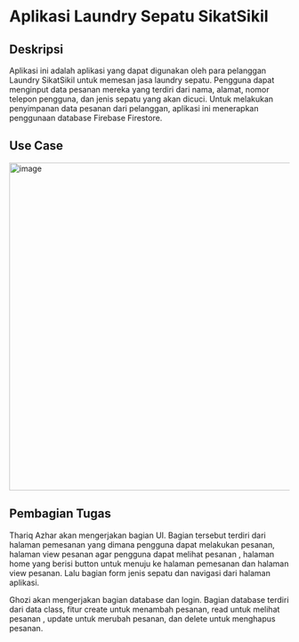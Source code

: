 # Aplikasi Laundry Sepatu SikatSikil #

## Deskripsi ##
Aplikasi ini adalah aplikasi yang dapat digunakan oleh para pelanggan Laundry SikatSikil untuk memesan jasa laundry sepatu. 
Pengguna dapat menginput data pesanan mereka yang terdiri dari nama, alamat, nomor telepon pengguna, dan jenis sepatu yang akan dicuci. 
Untuk melakukan penyimpanan data pesanan dari pelanggan, aplikasi ini menerapkan penggunaan database Firebase Firestore.

## Use Case ##

<img width="589" alt="image" src="https://github.com/Ghozi1/CuciSepatu/assets/114936593/72d50ac0-ecc5-43c2-b02a-e7047604cae6">


## Pembagian Tugas ##
Thariq Azhar akan mengerjakan bagian UI. 
Bagian tersebut terdiri dari halaman pemesanan yang dimana 
pengguna dapat melakukan pesanan, halaman view pesanan agar pengguna dapat melihat pesanan
, halaman home yang berisi button untuk menuju ke halaman pemesanan dan halaman view 
pesanan. Lalu bagian form jenis sepatu dan navigasi dari halaman aplikasi.

Ghozi akan mengerjakan bagian database dan login.
Bagian database terdiri dari data class, fitur create untuk menambah pesanan, read untuk melihat pesanan
, update untuk merubah pesanan, dan delete untuk menghapus pesanan.
